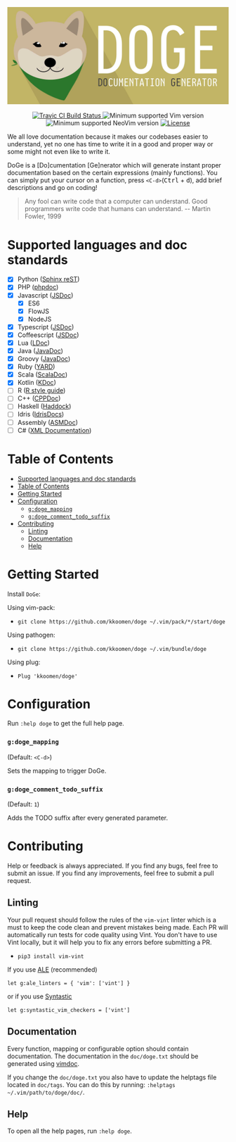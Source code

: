 <p align="center">
  <img src="./banner.jpg" alt="DoGe" />
</p>
<p align="center">
  <a href="https://travis-ci.com/kkoomen/doge">
    <img src="https://travis-ci.com/kkoomen/doge.svg?branch=master" alt="Travic CI Build Status" />
  </a>
  <img src="https://img.shields.io/badge/vim-8.1%2B-informational.svg" alt="Minimum supported Vim version" />
  <img src="https://img.shields.io/badge/neovim-0.3.2%2B-informational.svg" alt="Minimum supported NeoVim version" />
  <a href="https://github.com/kkoomen/doge/blob/develop/LICENSE">
    <img src="https://img.shields.io/github/license/kkoomen/doge.svg" alt="License" />
  </a>
</p>

We all love documentation because it makes our codebases easier to understand,
yet no one has time to write it in a good and proper way or some might not even
like to write it.

DoGe is a [Do]cumentation [Ge]nerator which will generate instant proper
documentation based on the certain expressions (mainly functions). You can
simply put your cursor on a function, press `<C-d>`(<kbd>Ctrl</kbd> +
<kbd>d</kbd>), add brief descriptions and go on coding!

> Any fool can write code that a computer can understand. Good programmers write
> code that humans can understand. -- Martin Fowler, 1999

# Supported languages and doc standards

- [x] Python ([Sphinx reST](http://daouzli.com/blog/docstring.html#restructuredtext))
- [x] PHP ([phpdoc](https://www.phpdoc.org))
- [x] Javascript ([JSDoc](https://jsdoc.app))
  - [x] ES6
  - [x] FlowJS
  - [x] NodeJS
- [x] Typescript ([JSDoc](https://jsdoc.app))
- [x] Coffeescript ([JSDoc](https://jsdoc.app))
- [x] Lua ([LDoc](https://github.com/stevedonovan/LDoc))
- [x] Java ([JavaDoc](https://www.oracle.com/technetwork/articles/javase/index-137868.html))
- [x] Groovy ([JavaDoc](https://www.oracle.com/technetwork/articles/javase/index-137868.html))
- [x] Ruby ([YARD](https://www.rubydoc.info/gems/yard/file/docs/Tags.md))
- [x] Scala ([ScalaDoc](https://docs.scala-lang.org/style/scaladoc.html))
- [x] Kotlin ([KDoc](https://kotlinlang.org/docs/reference/kotlin-doc.html))
- [ ] R ([R style guide](https://style.tidyverse.org/documentation.html))
- [ ] C++ ([CPPDoc](http://www.edparrish.net/common/cppdoc.html#comment))
- [ ] Haskell ([Haddock](https://www.haskell.org/haddock/doc/html/ch03s02.html))
- [ ] Idris ([IdrisDocs](http://docs.idris-lang.org/en/latest/reference/documenting.html))
- [ ] Assembly ([ASMDoc](https://www.ee.ryerson.ca/~kclowes/stand-alone/CodingStandards/CodingStdAsm/CodingStdAsm.html#SECTION00070000000000000000))
- [ ] C# ([XML Documentation](https://docs.microsoft.com/en-us/previous-versions/visualstudio/visual-studio-2010/5ast78ax%28v%3dvs.100%29))

# Table of Contents
- [Supported languages and doc standards](#supported-languages-and-doc-standards)
- [Table of Contents](#table-of-contents)
- [Getting Started](#getting-started)
- [Configuration](#configuration)
    + [`g:doge_mapping`](#gdoge_mapping)
    + [`g:doge_comment_todo_suffix`](#gdoge_comment_todo_suffix)
- [Contributing](#contributing)
  * [Linting](#linting)
  * [Documentation](#documentation)
  * [Help](#help)

# Getting Started

Install `DoGe`:

Using vim-pack:

- `git clone https://github.com/kkoomen/doge ~/.vim/pack/*/start/doge`

Using pathogen:

- `git clone https://github.com/kkoomen/doge ~/.vim/bundle/doge`

Using plug:

- `Plug 'kkoomen/doge'`

# Configuration

Run `:help doge` to get the full help page.

### `g:doge_mapping`

(Default: `<C-d>`)

Sets the mapping to trigger DoGe.

### `g:doge_comment_todo_suffix`

(Default: `1`)

Adds the TODO suffix after every generated parameter.

# Contributing

Help or feedback is always appreciated. If you find any bugs, feel free to
submit an issue. If you find any improvements, feel free to submit a pull
request.

## Linting

Your pull request should follow the rules of the `vim-vint` linter which is a
must to keep the code clean and prevent mistakes being made. Each PR will
automatically run tests for code quality using Vint. You don't have to use Vint
locally, but it will help you to fix any errors before submitting a PR.

- `pip3 install vim-vint`

If you use [ALE](https://github.com/w0rp/ale) (recommended)

```
let g:ale_linters = { 'vim': ['vint'] }
```

or if you use [Syntastic](https://github.com/vim-syntastic/syntastic)
```
let g:syntastic_vim_checkers = ['vint']
```

## Documentation

Every function, mapping or configurable option should contain documentation. The
documentation in the `doc/doge.txt` should be generated using
[vimdoc](https://github.com/google/vimdoc).

If you change the `doc/doge.txt` you also have to update the helptags file
located in `doc/tags`. You can do this by running:
`:helptags ~/.vim/path/to/doge/doc/`.

## Help

To open all the help pages, run `:help doge`.
